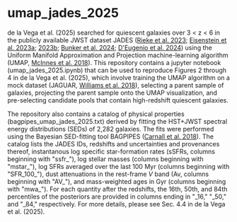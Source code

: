 # umap_jades_2025
de la Vega et al. (2025) searched for quiescent galaxies over 3 < z < 6 in the publicly available JWST dataset JADES ([Rieke et al. 2023](https://ui.adsabs.harvard.edu/abs/2023ApJS..269...16R/abstract); [Eisenstein et al. 2023a](https://ui.adsabs.harvard.edu/abs/2023arXiv230602465E/abstract); [2023b](https://ui.adsabs.harvard.edu/abs/2023arXiv231012340E/abstract); [Bunker et al. 2024](https://ui.adsabs.harvard.edu/abs/2024A%26A...690A.288B/abstract); [D'Eugenio et al. 2024](https://ui.adsabs.harvard.edu/abs/2024arXiv240406531D/abstract)) using the Uniform Manifold Approximation and Projection machine-learning algorithm (UMAP, [McInnes et al. 2018](https://arxiv.org/abs/1802.03426)). This repository contains a jupyter notebook (umap_jades_2025.ipynb) that can be used to reproduce Figures 2 through 4 in de la Vega et al. (2025), which involve training the UMAP algorithm on a mock dataset (JAGUAR, [Williams et al. 2018](https://ui.adsabs.harvard.edu/abs/2018ApJS..236...33W/abstract)), selecting a parent sample of galaxies, projecting the parent sample onto the UMAP visualization, and pre-selecting candidate pools that contain high-redshift quiescent galaxies. 

The repository also contains a catalog of physical properties (bagpipes_umap_jades_2025.txt) derived by fitting the HST+JWST spectral energy distributions (SEDs) of 2,282 galaxies. The fits were performed using the Bayesian SED-fitting tool BAGPIPES ([Carnall et al. 2018](https://ui.adsabs.harvard.edu/abs/2018MNRAS.480.4379C/abstract)). The catalog lists the JADES IDs, redshifts and uncertainties and provenances thereof, instantanous log specific star-formation rates (sSFRs, columns beginning with "ssfr_"), log stellar masses (columns beginning with "mstar_"), log SFRs averaged over the last 100 Myr (columns beginning with "SFR_100_"), dust attenuations in the rest-frame _V_ band (Av, columns beginning with "AV_"), and mass-weighted ages in Gyr (columns beginning with "mwa_"). For each quantity after the redshifts, the 16th, 50th, and 84th percentiles of the posteriors are provided in columns ending in "_16," "_50," and "_84," respectively. For more details, please see Sec. 4.4 in de la Vega et al. (2025). 
